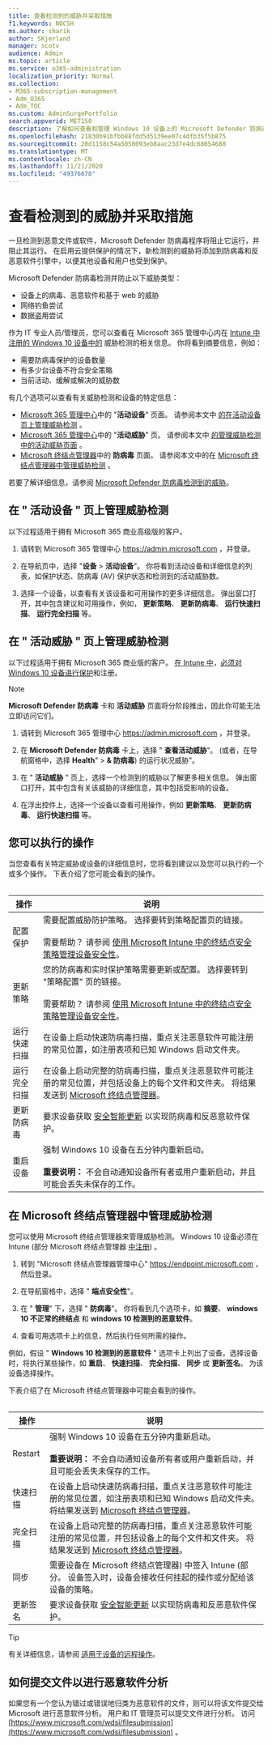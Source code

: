```yaml
---
title: 查看检测到的威胁并采取措施
f1.keywords: NOCSH
ms.author: sharik
author: SKjerland
manager: scotv
audience: Admin
ms.topic: article
ms.service: o365-administration
localization_priority: Normal
ms.collection:
- M365-subscription-management
- Adm_O365
- Adm_TOC
ms.custom: AdminSurgePortfolio
search.appverid: MET150
description: 了解如何查看和管理 Windows 10 设备上的 Microsoft Defender 防病毒检测到的威胁。
ms.openlocfilehash: 21830b91bfbb88fdd5d5139ee07c4dfb35f5b875
ms.sourcegitcommit: 20d1158c54a5058093eb8aac23d7e4dc68054688
ms.translationtype: MT
ms.contentlocale: zh-CN
ms.lasthandoff: 11/21/2020
ms.locfileid: "49376678"
---
```

# <a name="review-detected-threats-and-take-action"></a>查看检测到的威胁并采取措施

一旦检测到恶意文件或软件，Microsoft Defender 防病毒程序将阻止它运行，并阻止其运行。 在启用云提供保护的情况下，新检测到的威胁将添加到防病毒和反恶意软件引擎中，以便其他设备和用户也受到保护。

Microsoft Defender 防病毒检测并防止以下威胁类型：

- 设备上的病毒、恶意软件和基于 web 的威胁
- 网络钓鱼尝试
- 数据盗用尝试

作为 IT 专业人员/管理员，您可以查看在 Microsoft 365 管理中心内在 [Intune 中注册的 Windows 10 设备中的](/mem/intune/enrollment/device-enrollment) 威胁检测的相关信息。 你将看到摘要信息，例如：

- 需要防病毒保护的设备数量
- 有多少台设备不符合安全策略
- 当前活动、缓解或解决的威胁数

有几个选项可以查看有关威胁检测和设备的特定信息：

- <a href="https://go.microsoft.com/fwlink/p/?linkid=2024339" target="_blank">Microsoft 365 管理中心</a>中的 "**活动设备**" 页面。 请参阅本文中 [的在活动设备页上管理威胁检测](#manage-threat-detections-on-the-active-devices-page) 。
- <a href="https://go.microsoft.com/fwlink/p/?linkid=2024339" target="_blank">Microsoft 365 管理中心</a>中的 "**活动威胁**" 页。 请参阅本文中 [的管理威胁检测中的活动威胁页面](#manage-threat-detections-on-the-active-threats-page) 。
- <a href="https://endpoint.microsoft.com" target="_blank">Microsoft 终结点管理器</a>中的 **防病毒** 页面。 请参阅本文中的在 [Microsoft 终结点管理器中管理威胁检测](#manage-threat-detections-in-microsoft-endpoint-manager) 。

若要了解详细信息，请参阅 [Microsoft Defender 防病毒检测到的威胁](threats-detected-defender-av.md)。

## <a name="manage-threat-detections-on-the-active-devices-page"></a>在 " **活动设备** " 页上管理威胁检测

以下过程适用于拥有 Microsoft 365 商业高级版的客户。

1. 请转到 Microsoft 365 管理中心 <a href="https://go.microsoft.com/fwlink/p/?linkid=2024339" target="_blank">https://admin.microsoft.com</a> ，并登录。

2. 在导航页中，选择 "**设备**  >  **活动设备**"。 你将看到活动设备和详细信息的列表，如保护状态、防病毒 (AV) 保护状态和检测到的活动威胁数。

3. 选择一个设备，以查看有关该设备和可用操作的更多详细信息。 弹出窗口打开，其中包含建议和可用操作，例如， **更新策略**、 **更新防病毒**、 **运行快速扫描**、 **运行完全扫描** 等。

## <a name="manage-threat-detections-on-the-active-threats-page"></a>在 " **活动威胁** " 页上管理威胁检测

以下过程适用于拥有 Microsoft 365 商业版的客户。 [在 Intune 中](/mem/intune/enrollment/windows-enrollment-methods)，[必须对 Windows 10 设备进行保护](/microsoft-365/business/secure-win-10-pcs)和注册。

> [!NOTE]
> **Microsoft Defender 防病毒** 卡和 **活动威胁** 页面将分阶段推出，因此你可能无法立即访问它们。

1. 请转到 Microsoft 365 管理中心 <a href="https://go.microsoft.com/fwlink/p/?linkid=2024339" target="_blank">https://admin.microsoft.com</a> ，并登录。

2. 在 **Microsoft Defender 防病毒** 卡上，选择 " **查看活动威胁**"。  (或者，在导航窗格中，选择 **Health**"  >  **& 防病毒**) 的运行状况威胁"。

3. 在 " **活动威胁** " 页上，选择一个检测到的威胁以了解更多相关信息。 弹出窗口打开，其中包含有关该威胁的详细信息，其中包括受影响的设备。

4. 在浮出控件上，选择一个设备以查看可用操作，例如 **更新策略**、 **更新防病毒**、 **运行快速扫描** 等。

## <a name="actions-you-can-take"></a>您可以执行的操作

当您查看有关特定威胁或设备的详细信息时，您将看到建议以及您可以执行的一个或多个操作。 下表介绍了您可能会看到的操作。<br><br>

| 操作 | 说明 |
|--|--|
| 配置保护 | 需要配置威胁防护策略。 选择要转到策略配置页的链接。<br><br>需要帮助？ 请参阅 [使用 Microsoft Intune 中的终结点安全策略管理设备安全性](/mem/intune/protect/endpoint-security-policy)。 |
| 更新策略 | 您的防病毒和实时保护策略需要更新或配置。 选择要转到 "策略配置" 页的链接。<br><br>需要帮助？ 请参阅 [使用 Microsoft Intune 中的终结点安全策略管理设备安全性](/mem/intune/protect/endpoint-security-policy)。 |
| 运行快速扫描 | 在设备上启动快速防病毒扫描，重点关注恶意软件可能注册的常见位置，如注册表项和已知 Windows 启动文件夹。 |
| 运行完全扫描 | 在设备上启动完整的防病毒扫描，重点关注恶意软件可能注册的常见位置，并包括设备上的每个文件和文件夹。 将结果发送到 [Microsoft 终结点管理器](/mem/intune/fundamentals/tutorial-walkthrough-endpoint-manager)。 |
| 更新防病毒 | 要求设备获取 [安全智能更新](https://go.microsoft.com/fwlink/?linkid=2149926) 以实现防病毒和反恶意软件保护。 |
| 重启设备 | 强制 Windows 10 设备在五分钟内重新启动。<br><br>**重要说明：** 不会自动通知设备所有者或用户重新启动，并且可能会丢失未保存的工作。 |

## <a name="manage-threat-detections-in-microsoft-endpoint-manager"></a>在 Microsoft 终结点管理器中管理威胁检测

您可以使用 Microsoft 终结点管理器来管理威胁检测。 Windows 10 设备必须在 Intune (部分 Microsoft 终结点管理器 [中注册](/mem/intune/enrollment/windows-enrollment-methods)) 。

1. 转到 "Microsoft 终结点管理器管理中心" <a href="https://endpoint.microsoft.com" target="_blank">https://endpoint.microsoft.com</a> ，然后登录。

2. 在导航窗格中，选择 " **端点安全性**"。

3. 在 " **管理**" 下，选择 " **防病毒**"。 你将看到几个选项卡，如 **摘要**、 **windows 10 不正常的终结点** 和 **windows 10 检测到的恶意软件**。

4. 查看可用选项卡上的信息，然后执行任何所需的操作。

例如，假设 " **Windows 10 检测到的恶意软件** " 选项卡上列出了设备。选择设备时，将执行某些操作，如 **重启**、 **快速扫描**、 **完全扫描**、 **同步** 或 **更新签名**。 为该设备选择操作。

下表介绍了在 Microsoft 终结点管理器中可能会看到的操作。<br><br>

| 操作 | 说明 |
|--|--|
| Restart | 强制 Windows 10 设备在五分钟内重新启动。<br><br>**重要说明：** 不会自动通知设备所有者或用户重新启动，并且可能会丢失未保存的工作。 |
| 快速扫描 | 在设备上启动快速防病毒扫描，重点关注恶意软件可能注册的常见位置，如注册表项和已知 Windows 启动文件夹。 将结果发送到 [Microsoft 终结点管理器](/mem/intune/fundamentals/tutorial-walkthrough-endpoint-manager)。 |
| 完全扫描 | 在设备上启动完整的防病毒扫描，重点关注恶意软件可能注册的常见位置，并包括设备上的每个文件和文件夹。 将结果发送到 [Microsoft 终结点管理器](/mem/intune/fundamentals/tutorial-walkthrough-endpoint-manager)。 |
| 同步 | 需要设备在 Microsoft 终结点管理器) 中签入 Intune (部分。 设备签入时，设备会接收任何挂起的操作或分配给该设备的策略。 |
| 更新签名 | 要求设备获取 [安全智能更新](https://go.microsoft.com/fwlink/?linkid=2149926) 以实现防病毒和反恶意软件保护。 |

> [!TIP]
> 有关详细信息，请参阅 [适用于设备的远程操作](/mem/intune/protect/endpoint-security-manage-devices#remote-actions-for-devices)。

## <a name="how-to-submit-a-file-for-malware-analysis"></a>如何提交文件以进行恶意软件分析

如果您有一个您认为错过或错误地归类为恶意软件的文件，则可以将该文件提交给 Microsoft 进行恶意软件分析。 用户和 IT 管理员可以提交文件进行分析。 访问 [https://www.microsoft.com/wdsi/filesubmission](https://www.microsoft.com/wdsi/filesubmission) 。
